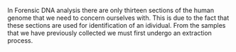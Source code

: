 In Forensic DNA analysis there are only thirteen sections of the human genome that we need to concern ourselves with. This is due to the fact that these sections are used for identification of an idividual. From the samples that we have previously collected we must first undergo an extraction process.
